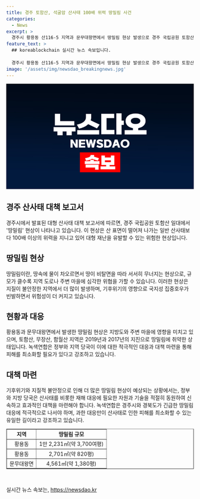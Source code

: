 ```yaml
---
title: 경주 토함산, 석굴암 산사태 100배 위력 땅밀림 사건
categories:
  - News
excerpt: >
  경주시 황용동 산116-5 지역과 문무대왕면에서 땅밀림 현상 발생으로 경주 국립공원 토함산 일대가 위험에 처했다. 녹색연합이 발표한 경주 대형 산사태 대책 보고서에 따르면, 73곳에서 산사태가 발생하고 땅밀림 현상이 발견됐으며, 국보 석굴암도 위험에 처했다고 전했다. 땅밀림은 땅속에 물이 차오르면서 땅이 비탈면을 따라 서서히 무너지는 현상으로, 이번 현상은 지방도를 위협하고 있다. 녹색연합은 기후위기로 인한 집중호우로 인한 산사태 대응에 정부가 적극적으로 대응해야 한다고 강조했다.
feature_text: >
  ## koreablockchain 실시간 뉴스 속보입니다.

  경주시 황용동 산116-5 지역과 문무대왕면에서 땅밀림 현상 발생으로 경주 국립공원 토함산 일대가 위험에 처했다. 녹색연합이 발표한 경주 대형 산사태 대책 보고서에 따르면, 73곳에서 산사태가 발생하고 땅밀림 현상이 발견됐으며, 국보 석굴암도 위험에 처했다고 전했다. 땅밀림은 땅속에 물이 차오르면서 땅이 비탈면을 따라 서서히 무너지는 현상으로, 이번 현상은 지방도를 위협하고 있다. 녹색연합은 기후위기로 인한 집중호우로 인한 산사태 대응에 정부가 적극적으로 대응해야 한다고 강조했다.
image: '/assets/img/newsdao_breakingnews.jpg'
---
```


<p><img src="/assets/img/newsdao_breakingnews.jpg" alt="koreablockchain 속보" /></p>

<h2 data-ke-size="size26">경주 산사태 대책 보고서</h2>

<p data-ke-size="size16">경주시에서 발표된 대형 산사태 대책 보고서에 따르면, 경주 국립공원 토함산 일대에서 '땅밀림' 현상이 나타나고 있습니다. 이 현상은 산 표면이 떨어져 나가는 일반 산사태보다 100배 이상의 위력을 지니고 있어 대형 재난을 유발할 수 있는 위험한 현상입니다.</p>

<h2 data-ke-size="size26">땅밀림 현상</h2>

<p data-ke-size="size16">땅밀림이란, 땅속에 물이 차오르면서 땅이 비탈면을 따라 서서히 무너지는 현상으로, 규모가 클수록 지역 도로나 주변 마을에 심각한 위협을 가할 수 있습니다. 이러한 현상은 지질이 불안정한 지역에서 더 많이 발생하며, 기후위기의 영향으로 국지성 집중호우가 빈발하면서 위험성이 더 커지고 있습니다.</p>

<h2 data-ke-size="size26">현황과 대응</h2>

<p data-ke-size="size16">황용동과 문무대왕면에서 발생한 땅밀림 현상은 지방도와 주변 마을에 영향을 미치고 있으며, 토함산, 무장산, 함월산 지역은 2019년과 2017년의 지진으로 땅밀림에 취약한 상태입니다. 녹색연합은 정부와 지역 당국이 이에 대한 적극적인 대응과 대책 마련을 통해 피해를 최소화할 필요가 있다고 강조하고 있습니다.</p>

<h2 data-ke-size="size26">대책 마련</h2>

<p data-ke-size="size16">기후위기와 지질적 불안정으로 인해 더 많은 땅밀림 현상이 예상되는 상황에서는, 정부와 지방 당국은 산사태를 비롯한 재해 대응에 필요한 자원과 기술을 적절히 동원하여 신속하고 효과적인 대책을 마련해야 합니다. 녹색연합은 경주시와 경북도가 긴급한 땅밀림 대응에 적극적으로 나서야 하며, 과한 대응만이 산사태로 인한 피해를 최소화할 수 있는 유일한 길이라고 강조하고 있습니다.</p>

<table style="width: 100%;" border="1">
<tbody>
<tr>
<td style="text-align: center; height: 17px;"><b>지역</b></td>
<td style="text-align: center; height: 17px;"><b>땅밀림 규모</b></td>
</tr>
<tr>
<td style="text-align: center; height: 17px;">황용동</td>
<td style="text-align: center; height: 17px;">1만 2,231㎡(약 3,700여평)</td>
</tr>
<tr>
<td style="text-align: center; height: 17px;">황용동</td>
<td style="text-align: center; height: 17px;">2,701㎡(약 820평)</td>
</tr>
<tr>
<td style="text-align: center; height: 17px;">문무대왕면</td>
<td style="text-align: center; height: 17px;">4,561㎡(약 1,380평)</td>
</tr>
</tbody>
</table>

<p data-ke-size="size16">&nbsp;</p>
실시간 뉴스 속보는, <a href="https://newsdao.kr" rel="dofollow">https://newsdao.kr</a>


